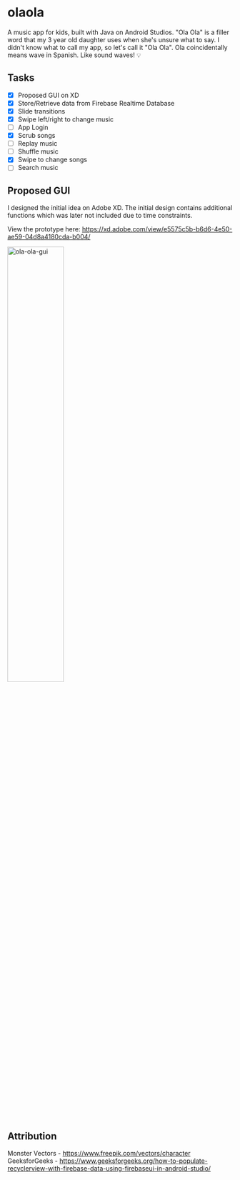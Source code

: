 # olaola
A music app for kids, built with Java on Android Studios. "Ola Ola" is a filler word that my 3 year old daughter uses when she's unsure what to say. I didn't know what to call my app, so let's call it "Ola Ola". Ola coincidentally means wave in Spanish. Like sound waves! 💡

## Tasks
- [x] Proposed GUI on XD
- [x] Store/Retrieve data from Firebase Realtime Database
- [x] Slide transitions 
- [x] Swipe left/right to change music 
- [ ] App Login 
- [x] Scrub songs 
- [ ] Replay music
- [ ] Shuffle music 
- [x] Swipe to change songs 
- [ ] Search music 

## Proposed GUI 
I designed the initial idea on Adobe XD. The initial design contains additional functions which was later not included due to time constraints. 

View the prototype here: https://xd.adobe.com/view/e5575c5b-b6d6-4e50-ae59-04d8a4180cda-b004/ 

<img src="http://music-app-bf8f9.web.app/img/ola-ola-gui-overview.png" alt="ola-ola-gui" width="50%"/>


## Attribution
Monster Vectors - https://www.freepik.com/vectors/character 
GeeksforGeeks - https://www.geeksforgeeks.org/how-to-populate-recyclerview-with-firebase-data-using-firebaseui-in-android-studio/
